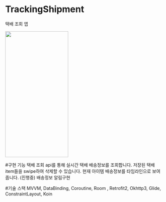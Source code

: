 # TrackingShipment
택배 조회 앱

<img src="https://user-images.githubusercontent.com/63052973/132311320-b2b49006-4f46-4565-9b06-d58b06c92e0a.png" width="200" height="400">



#구현 기능
택배 조회 api를 통해 실시간 택배 배송정보를 조회합니다.
저장된 택배 item들을 swipe하여 삭제할 수 있습니다.
현재 아이템 배송정보를 타임라인으로 보여줍니다.
(진행중) 배송정보 알림구현

#기술 스택
MVVM, DataBinding, Coroutine, Room , Retrofit2, Okhttp3, Glide, ConstraintLayout, Koin
